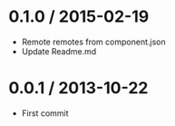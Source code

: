 
0.1.0 / 2015-02-19
==================

  * Remote remotes from component.json
  * Update Readme.md

0.0.1 / 2013-10-22 
==================

 * First commit
